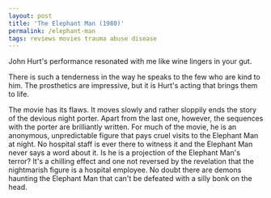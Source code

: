 ```yaml
---
layout: post
title: 'The Elephant Man (1980)'
permalink: /elephant-man
tags: reviews movies trauma abuse disease
---
```


John Hurt's performance resonated with me like wine lingers in your gut.
<!--more-->
There is such a tenderness in the way he speaks to the few who are kind to him.
The prosthetics are impressive, but it is Hurt's acting that brings them to life.

The movie has its flaws.
It moves slowly and rather sloppily ends the story of the devious night porter.
Apart from the last one, however, the sequences with the porter are brilliantly written.
For much of the movie, he is an anonymous, unpredictable figure that pays cruel visits to the Elephant Man at night.
No hospital staff is ever there to witness it and the Elephant Man never says a word about it.
Is he is a projection of the Elephant Man's terror?
It's a chilling effect and one not reversed by the revelation that the nightmarish figure is a hospital employee.
No doubt there are demons haunting the Elephant Man that can't be defeated with a silly bonk on the head.
